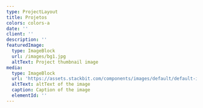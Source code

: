 ```yaml
---
type: ProjectLayout
title: Projetos
colors: colors-a
date: ''
client: ''
description: ''
featuredImage:
  type: ImageBlock
  url: /images/bg1.jpg
  altText: Project thumbnail image
media:
  type: ImageBlock
  url: 'https://assets.stackbit.com/components/images/default/default-image.png'
  altText: altText of the image
  caption: Caption of the image
  elementId: ''
---
```

